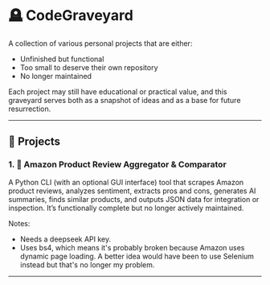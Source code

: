 # 🪦 CodeGraveyard

A collection of various personal projects that are either:
- Unfinished but functional
- Too small to deserve their own repository
- No longer maintained

Each project may still have educational or practical value, and this graveyard serves both as a snapshot of ideas and as a base for future resurrection.

---

## 📁 Projects

### 1. 🛒 Amazon Product Review Aggregator & Comparator

A Python CLI (with an optional GUI interface) tool that scrapes Amazon product reviews, analyzes sentiment, extracts pros and cons, generates AI summaries, finds similar products, and outputs JSON data for integration or inspection. It’s functionally complete but no longer actively maintained. 

Notes: 
- Needs a deepseek API key. 
- Uses bs4, which means it's probably broken because Amazon uses dynamic page loading. A better idea would have been to use Selenium instead but that's no longer my problem.

---
